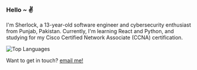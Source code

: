 ### Hello ~ ✌️

I'm Sherlock, a 13-year-old software engineer and cybersecurity enthusiast from Punjab, Pakistan. Currently, I'm learning React and Python, and studying for my Cisco Certified Network Associate (CCNA) certification.


![Top Languages](https://github-readme-stats.vercel.app/api/top-langs/?username=saayxee&layout=compact&theme=swift&hide_border=true)

Want to get in touch? <a href='mailto:saayxee@gmail.com'>email me!</a>
